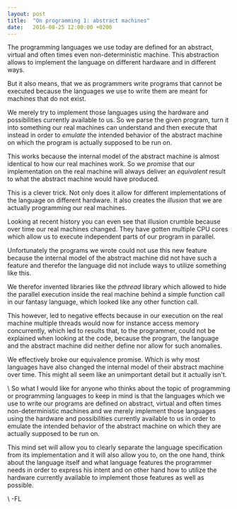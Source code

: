 ```yaml
---
layout: post
title:  "On programming 1: abstract machines"
date:   2016-08-25 12:00:00 +0200
---
```

The programming languages we use today are defined for an abstract,
virtual and often times even non-deterministic machine.
This abstraction allows to implement the language on different hardware
and in different ways.

But it also means, that we as programmers write programs
that cannot be executed because the languages we use to
write them are meant for machines that do not exist.

We merely try to implement those languages using the hardware
and possibilities currently available to us. So we parse the
given program, turn it into something our real machines can understand
and then execute that instead in order to *emulate* the intended
behavior of the abstract machine on which the program is actually
supposed to be run on.

This works because the internal model of the abstract machine is
almost identical to how our real machines work.
So we *promise* that our implementation on the real machine will
always deliver an *equivalent* result to what the abstract machine
would have produced.

This is a clever trick. Not only does it allow for different
implementations of the language on different hardware. It also
creates the *illusion* that we are actually programming our
real machines.

Looking at recent history you can even see that illusion crumble
because over time our real machines changed. They have gotten
multiple CPU cores which allow us to execute independent parts
of our program in parallel.

Unfortunately the programs we wrote could not use this new feature
because the internal model of the abstract machine did not have such
a feature and therefor the language did not include ways to
utilize something like this.

We therefor invented libraries like the *pthread* library which
allowed to hide the parallel execution inside the real machine
behind a simple function call in our fantasy language, which looked
like any other function call.

This however, led to negative effects because in our execution
on the real machine multiple threads would now for instance access
memory concurrently, which led to results that, to the programmer, could
not be explained when looking at the code, because the program, the language
and the abstract machine did neither define nor allow for such
anomalies.

We effectively broke our equivalence promise.
Which is why most languages have also changed the internal model
of their abstract machine over time. This might all seem like an
unimportant detail but it actually isn't.


\\
So what I would like for anyone who thinks about the topic of programming
or programming languages to keep in mind is that the languages which we
use to write our programs are defined on abstract, virtual and often times
non-deterministic machines and we merely implement those languages using
the hardware and possibilities currently available to us in order to
emulate the intended behavior of the abstract machine on which they are
actually supposed to be run on.

This mind set will allow you to clearly separate the language specification
from its implementation and it will also allow you to, on the one hand,
think about the language itself and what language features the programmer
needs in order to express his intent and on other hand how to utilize
the hardware currently available to implement those features
as well as possible.

\\
-FL
